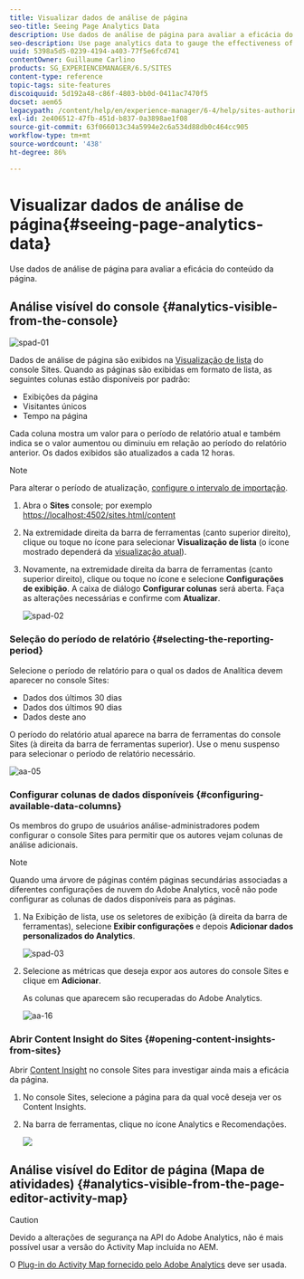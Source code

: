 ```yaml
---
title: Visualizar dados de análise de página
seo-title: Seeing Page Analytics Data
description: Use dados de análise de página para avaliar a eficácia do conteúdo da página
seo-description: Use page analytics data to gauge the effectiveness of their page content
uuid: 5398a5d5-0239-4194-a403-77f5e6fcd741
contentOwner: Guillaume Carlino
products: SG_EXPERIENCEMANAGER/6.5/SITES
content-type: reference
topic-tags: site-features
discoiquuid: 5d192a48-c86f-4803-bb0d-0411ac7470f5
docset: aem65
legacypath: /content/help/en/experience-manager/6-4/help/sites-authoring/pa-using.html
exl-id: 2e406512-47fb-451d-b837-0a3898ae1f08
source-git-commit: 63f066013c34a5994e2c6a534d88db0c464cc905
workflow-type: tm+mt
source-wordcount: '438'
ht-degree: 86%

---
```


# Visualizar dados de análise de página{#seeing-page-analytics-data}

Use dados de análise de página para avaliar a eficácia do conteúdo da página.

## Análise visível do console {#analytics-visible-from-the-console}

![spad-01](assets/spad-01.png)

Dados de análise de página são exibidos na [Visualização de lista](/help/sites-authoring/basic-handling.md#list-view) do console Sites. Quando as páginas são exibidas em formato de lista, as seguintes colunas estão disponíveis por padrão:

* Exibições da página
* Visitantes únicos
* Tempo na página

Cada coluna mostra um valor para o período de relatório atual e também indica se o valor aumentou ou diminuiu em relação ao período do relatório anterior. Os dados exibidos são atualizados a cada 12 horas.

>[!NOTE]
>
>Para alterar o período de atualização, [configure o intervalo de importação](/help/sites-administering/adobeanalytics-connect.md#configuring-the-import-interval).

1. Abra o **Sites** console; por exemplo [https://localhost:4502/sites.html/content](https://localhost:4502/sites.html/content)
1. Na extremidade direita da barra de ferramentas (canto superior direito), clique ou toque no ícone para selecionar **Visualização de lista** (o ícone mostrado dependerá da [visualização atual](/help/sites-authoring/basic-handling.md#viewing-and-selecting-resources)).

1. Novamente, na extremidade direita da barra de ferramentas (canto superior direito), clique ou toque no ícone e selecione **Configurações de exibição**. A caixa de diálogo **Configurar colunas** será aberta. Faça as alterações necessárias e confirme com **Atualizar**.

   ![spad-02](assets/spad-02.png)

### Seleção do período de relatório {#selecting-the-reporting-period}

Selecione o período de relatório para o qual os dados de Analítica devem aparecer no console Sites:

* Dados dos últimos 30 dias
* Dados dos últimos 90 dias
* Dados deste ano

O período do relatório atual aparece na barra de ferramentas do console Sites (à direita da barra de ferramentas superior). Use o menu suspenso para selecionar o período de relatório necessário.

![aa-05](assets/aa-05.png)

### Configurar colunas de dados disponíveis {#configuring-available-data-columns}

Os membros do grupo de usuários análise-administradores podem configurar o console Sites para permitir que os autores vejam colunas de análise adicionais.

>[!NOTE]
>
>Quando uma árvore de páginas contém páginas secundárias associadas a diferentes configurações de nuvem do Adobe Analytics, você não pode configurar as colunas de dados disponíveis para as páginas.

1. Na Exibição de lista, use os seletores de exibição (à direita da barra de ferramentas), selecione **Exibir configurações** e depois **Adicionar dados personalizados do Analytics**.

   ![spad-03](assets/spad-03.png)

1. Selecione as métricas que deseja expor aos autores do console Sites e clique em **Adicionar**.

   As colunas que aparecem são recuperadas do Adobe Analytics.

   ![aa-16](assets/aa-16.png)

### Abrir Content Insight do Sites {#opening-content-insights-from-sites}

Abrir [Content Insight](/help/sites-authoring/content-insights.md) no console Sites para investigar ainda mais a eficácia da página.

1. No console Sites, selecione a página para da qual você deseja ver os Content Insights.
1. Na barra de ferramentas, clique no ícone Analytics e Recomendações.

   ![](do-not-localize/chlimage_1-14.png)

## Análise visível do Editor de página (Mapa de atividades) {#analytics-visible-from-the-page-editor-activity-map}

>[!CAUTION]
>
>Devido a alterações de segurança na API do Adobe Analytics, não é mais possível usar a versão do Activity Map incluída no AEM.
>
>O [Plug-in do Activity Map fornecido pelo Adobe Analytics](https://experienceleague.adobe.com/docs/analytics/analyze/activity-map/getting-started/get-started-users/activitymap-install.html?lang=pt-BR) deve ser usada.
